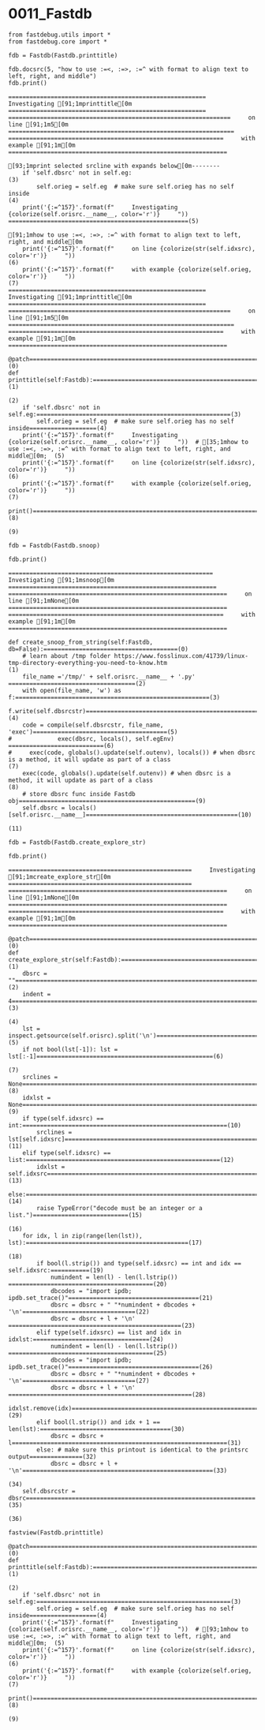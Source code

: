 # 0011_Fastdb


```
from fastdebug.utils import *
from fastdebug.core import *
```


<style>.container { width:100% !important; }</style>



```
fdb = Fastdb(Fastdb.printtitle)
```


```
fdb.docsrc(5, "how to use :=<, :=>, :=^ with format to align text to left, right, and middle")
fdb.print()
```

    ========================================================     Investigating [91;1mprinttitle[0m     ========================================================
    ===============================================================     on line [91;1m5[0m     ================================================================
    =============================================================     with example [91;1m[0m     ==============================================================
    
    [93;1mprint selected srcline with expands below[0m--------
        if 'self.dbsrc' not in self.eg:                                                                                                                     (3)
            self.orieg = self.eg  # make sure self.orieg has no self inside                                                                                 (4)
        print('{:=^157}'.format(f"     Investigating {colorize(self.orisrc.__name__, color='r')}     ")) ===================================================(5)
                                                                                    [91;1mhow to use :=<, :=>, :=^ with format to align text to left, right, and middle[0m
        print('{:=^157}'.format(f"     on line {colorize(str(self.idxsrc), color='r')}     "))                                                              (6)
        print('{:=^157}'.format(f"     with example {colorize(self.orieg, color='r')}     "))                                                               (7)
    ========================================================     Investigating [91;1mprinttitle[0m     ========================================================
    ===============================================================     on line [91;1m5[0m     ================================================================
    =============================================================     with example [91;1m[0m     ==============================================================
    
    @patch====================================================================================(0)       
    def printtitle(self:Fastdb):==============================================================(1)       
                                                                                                                                                            (2)
        if 'self.dbsrc' not in self.eg:=======================================================(3)       
            self.orieg = self.eg  # make sure self.orieg has no self inside===================(4)       
        print('{:=^157}'.format(f"     Investigating {colorize(self.orisrc.__name__, color='r')}     "))  # [35;1mhow to use :=<, :=>, :=^ with format to align text to left, right, and middle[0m;  (5)
        print('{:=^157}'.format(f"     on line {colorize(str(self.idxsrc), color='r')}     "))                                                              (6)
        print('{:=^157}'.format(f"     with example {colorize(self.orieg, color='r')}     "))                                                               (7)
        print()===============================================================================(8)       
                                                                                                                                                            (9)



```
fdb = Fastdb(Fastdb.snoop)
```


```
fdb.print()
```

    ==========================================================     Investigating [91;1msnoop[0m     ===========================================================
    ==============================================================     on line [91;1mNone[0m     ==============================================================
    =============================================================     with example [91;1m[0m     ==============================================================
    
    def create_snoop_from_string(self:Fastdb, db=False):======================================(0)       
        # learn about /tmp folder https://www.fosslinux.com/41739/linux-tmp-directory-everything-you-need-to-know.htm                                       (1)
        file_name ='/tmp/' + self.orisrc.__name__ + '.py' ====================================(2)       
        with open(file_name, 'w') as f:=======================================================(3)       
            f.write(self.dbsrcstr)============================================================(4)       
        code = compile(self.dbsrcstr, file_name, 'exec')======================================(5)       
    #             exec(dbsrc, locals(), self.egEnv)                ===========================(6)       
    #     exec(code, globals().update(self.outenv), locals()) # when dbsrc is a method, it will update as part of a class                                   (7)
        exec(code, globals().update(self.outenv)) # when dbsrc is a method, it will update as part of a class                                               (8)
        # store dbsrc func inside Fastdb obj==================================================(9)       
        self.dbsrc = locals()[self.orisrc.__name__]===========================================(10)      
                                                                                                                                                            (11)



```
fdb = Fastdb(Fastdb.create_explore_str)
```


```
fdb.print()
```

    ====================================================     Investigating [91;1mcreate_explore_str[0m     ====================================================
    ==============================================================     on line [91;1mNone[0m     ==============================================================
    =============================================================     with example [91;1m[0m     ==============================================================
    
    @patch====================================================================================(0)       
    def create_explore_str(self:Fastdb):======================================================(1)       
        dbsrc = ""============================================================================(2)       
        indent = 4============================================================================(3)       
                                                                                                                                                            (4)
        lst = inspect.getsource(self.orisrc).split('\n')======================================(5)       
        if not bool(lst[-1]): lst = lst[:-1]==================================================(6)       
                                                                                                                                                            (7)
        srclines = None=======================================================================(8)       
        idxlst = None=========================================================================(9)       
        if type(self.idxsrc) == int:==========================================================(10)      
            srclines = lst[self.idxsrc]=======================================================(11)      
        elif type(self.idxsrc) == list:=======================================================(12)      
            idxlst = self.idxsrc==============================================================(13)      
        else:=================================================================================(14)      
            raise TypeError("decode must be an integer or a list.")===========================(15)      
                                                                                                                                                            (16)
        for idx, l in zip(range(len(lst)), lst):==============================================(17)      
                                                                                                                                                            (18)
            if bool(l.strip()) and type(self.idxsrc) == int and idx == self.idxsrc:===========(19)      
                numindent = len(l) - len(l.lstrip()) =========================================(20)      
                dbcodes = "import ipdb; ipdb.set_trace()"=====================================(21)      
                dbsrc = dbsrc + " "*numindent + dbcodes + '\n'================================(22)      
                dbsrc = dbsrc + l + '\n'     =================================================(23)      
            elif type(self.idxsrc) == list and idx in idxlst:=================================(24)      
                numindent = len(l) - len(l.lstrip()) =========================================(25)      
                dbcodes = "import ipdb; ipdb.set_trace()"=====================================(26)      
                dbsrc = dbsrc + " "*numindent + dbcodes + '\n'================================(27)      
                dbsrc = dbsrc + l + '\n'  ====================================================(28)      
                idxlst.remove(idx)============================================================(29)      
            elif bool(l.strip()) and idx + 1 == len(lst):=====================================(30)      
                dbsrc = dbsrc + l=============================================================(31)      
            else: # make sure this printout is identical to the printsrc output===============(32)      
                dbsrc = dbsrc + l + '\n'======================================================(33)      
                                                                                                                                                            (34)
        self.dbsrcstr = dbsrc=================================================================(35)      
                                                                                                                                                            (36)



```
fastview(Fastdb.printtitle)
```

    @patch====================================================================================(0)       
    def printtitle(self:Fastdb):==============================================================(1)       
                                                                                                                                                            (2)
        if 'self.dbsrc' not in self.eg:=======================================================(3)       
            self.orieg = self.eg  # make sure self.orieg has no self inside===================(4)       
        print('{:=^157}'.format(f"     Investigating {colorize(self.orisrc.__name__, color='r')}     "))  # [93;1mhow to use :=<, :=>, :=^ with format to align text to left, right, and middle[0m;  (5)
        print('{:=^157}'.format(f"     on line {colorize(str(self.idxsrc), color='r')}     "))                                                              (6)
        print('{:=^157}'.format(f"     with example {colorize(self.orieg, color='r')}     "))                                                               (7)
        print()===============================================================================(8)       
                                                                                                                                                            (9)



```

```
